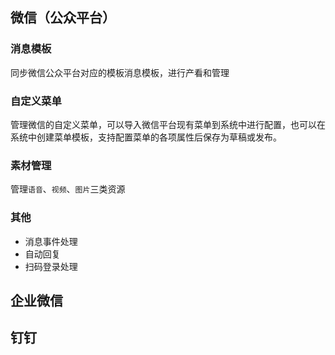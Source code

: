 ## 微信（公众平台）
### 消息模板
同步微信公众平台对应的模板消息模板，进行产看和管理
### 自定义菜单
管理微信的自定义菜单，可以导入微信平台现有菜单到系统中进行配置，也可以在系统中创建菜单模板，支持配置菜单的各项属性后保存为草稿或发布。
### 素材管理
管理`语音`、`视频`、`图片`三类资源
### 其他

- 消息事件处理
- 自动回复
- 扫码登录处理
## 企业微信

## 钉钉

